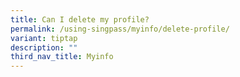```yaml
---
title: Can I delete my profile?
permalink: /using-singpass/myinfo/delete-profile/
variant: tiptap
description: ""
third_nav_title: Myinfo
---
```

